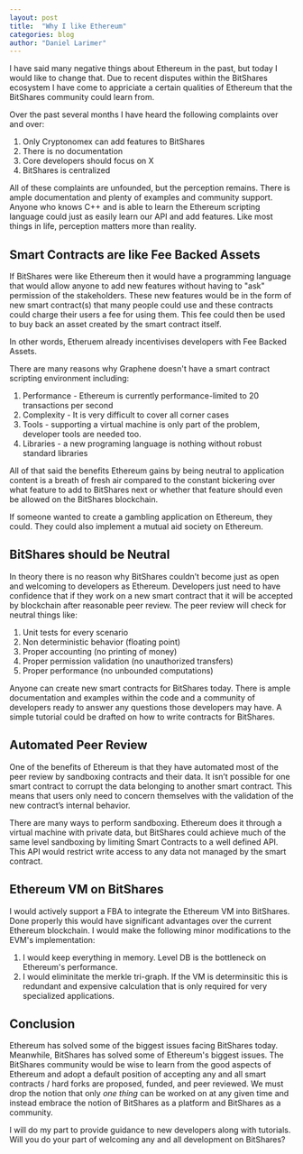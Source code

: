 ```yaml
---
layout: post
title:  "Why I like Ethereum"
categories: blog
author: "Daniel Larimer" 
---
```


I have said many negative things about Ethereum in the past, but today I would like to change that. 
Due to recent disputes within the BitShares ecosystem I have come to appriciate a certain qualities of
Ethereum that the BitShares community could learn from.

<!--more-->

Over the past several months I have heard the following complaints over and over:

  1. Only Cryptonomex can add features to BitShares
  2. There is no documentation 
  3. Core developers should focus on X
  4. BitShares is centralized 

All of these complaints are unfounded, but the perception remains. There is ample documentation and plenty of 
examples and community support. Anyone who knows C++ and is able to learn the Ethereum scripting language could just
as easily learn our API and add features.  Like most things in life, perception matters more than reality.  

## Smart Contracts are like Fee Backed Assets 

If BitShares were like Ethereum then it would have a programming language that would allow anyone to
add new features without having to "ask" permission of the stakeholders.  These new features would be in the form of
new smart contract(s) that many people could use and these contracts could charge their users a fee
for using them. This fee could then be used to buy back an asset created by the smart contract itself.

In other words, Etheruem already incentivises developers with Fee Backed Assets.

There are many reasons why Graphene doesn't have a smart contract scripting environment including:

   1. Performance - Ethereum is currently performance-limited to 20 transactions per second
   2. Complexity - It is very difficult to cover all corner cases
   3. Tools - supporting a virtual machine is only part of the problem, developer tools are needed too.
   4. Libraries - a new programing language is nothing without robust standard libraries 

All of that said the benefits Ethereum gains by being neutral to application content is a breath of fresh
air compared to the constant bickering over what feature to add to BitShares next or whether that feature should
even be allowed on the BitShares blockchain. 

If someone wanted to create a gambling application on Ethereum, they could.  They could also implement a mutual aid society on Ethereum.

## BitShares should be Neutral  

In theory there is no reason why BitShares couldn’t become just as open and welcoming to developers as Ethereum.  Developers just need to have confidence that if they work on a new smart contract that it will be accepted by blockchain after reasonable peer review.  The peer review will check for neutral things like:

  1. Unit tests for every scenario 
  2. Non deterministic behavior (floating point)
  3. Proper accounting (no printing of money)
  4. Proper permission validation (no unauthorized transfers)
  5. Proper performance (no unbounded computations)

Anyone can create new smart contracts for BitShares today.  There is ample documentation and examples within the code and a community of developers ready to answer any questions those developers may have. A simple tutorial could be drafted on how to write contracts for BitShares. 

## Automated Peer Review 

One of the benefits of Ethereum is that they have automated most of the peer review by sandboxing contracts and their data. It isn’t possible for one smart contract to corrupt the data belonging to another smart contract. This means that users only need to concern themselves with the validation of the new contract’s internal behavior. 

There are many ways to perform sandboxing. Ethereum does it through a virtual machine with private data, but BitShares could achieve much of the same level sandboxing by limiting Smart Contracts to a well defined API.  This API would restrict write access to any data not managed by the smart contract.

## Ethereum VM on BitShares

I would actively support a FBA to integrate the Ethereum VM into BitShares. Done properly this would have 
significant advantages over the current Ethereum blockchain. I would make the following minor modifications to the
EVM's implementation:

  1. I would keep everything in memory.  Level DB is the bottleneck on Ethereum's performance.
  2. I would eliminitate the merkle tri-graph.  If the VM is determinsitic this is redundant and expensive calculation that is only required for very specialized applications. 

## Conclusion 

Ethereum has solved some of the biggest issues facing BitShares today.  Meanwhile, BitShares has solved some of Ethereum's biggest issues. 
The BitShares community would be wise to learn from the good aspects of Ethereum and adopt a default position of
accepting any and all smart contracts / hard forks are proposed, funded, and peer reviewed.  We must drop the notion that
only *one thing* can be worked on at any given time and instead embrace the notion of BitShares as a platform and BitShares as
a community.  

I will do my part to provide guidance to new developers along with tutorials. Will you do your part of welcoming any and all development on BitShares?


